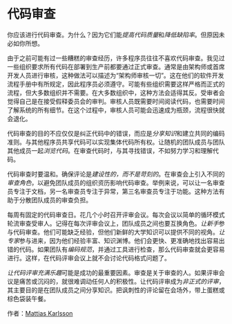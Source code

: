 # 代码审查

你应该进行代码审查。为什么？因为它们能*提高代码质量*和*降低缺陷率*。但原因未必如你所想。

由于之前可能有过一些糟糕的审查经历，许多程序员往往不喜欢代码审查。我见过一些组织要求所有代码在部署到生产前都要通过正式审查。通常是由架构师或首席开发人员进行审核，这种做法可以描述为“架构师审核一切”。这在他们的软件开发流程手册中有所规定，因此程序员必须遵守。可能有些组织需要这样严格而正式的流程，但大多数组织并不需要。在大多数组织中，这种方法会适得其反。受审者会觉得自己是在接受假释委员会的审判。审核人员既需要时间阅读代码，也需要时间了解系统的所有细节。在这个过程中，审核人员可能会迅速成为瓶颈，流程很快就会退化。

代码审查的目的不应仅仅是纠正代码中的错误，而应是*分享知识*和建立共同的编码准则。与其他程序员共享代码可以实现集体代码所有权。让随机的团队成员与团队其他成员一起*浏览代码*。在审查代码时，与其寻找错误，不如努力学习和理解代码。

代码审查时要温和。确保评论是*建设性的，而不是苛刻的*。在审查会上引入不同的*审查角色*，以避免团队成员的组织资历影响代码审查。举例来说，可以让一名审查员专注于文档，另一名审查员专注于异常，第三名审查员专注于功能。这种方法有助于分散团队成员的审查负担。

每周有固定的代码审查日。花几个小时召开评审会议。每次会议以简单的循环模式轮流审查受审人。记得在每次评审会议上，团队成员之间也要互换角色。*让新手*参与代码审查。他们可能缺乏经验，但他们新鲜的大学知识可以提供不同的视角。*让专家*参与进来，因为他们经验丰富、知识渊博。他们会更快、更准确地找出容易出错的代码。如果团队有*编码规范*，并通过工具进行检查，那么代码审查就会更容易进行。这样，在代码评审会议上就不会讨论代码格式问题了。

*让代码评审充满乐趣*可能是成功的最重要因素。审查是关于审查的人。如果评审会议是痛苦或沉闷的，就很难调动任何人的积极性。让代码评审成为*非正式的评审*，其主要目的是在团队成员之间分享知识。把讽刺性的评论留在会场外，带上蛋糕或棕色袋装午餐。

作者：[Mattias Karlsson](http://programmer.97things.oreilly.com/wiki/index.php/Mattias_Karlsson)